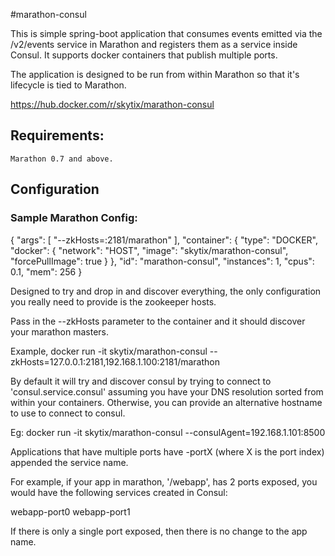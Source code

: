 #marathon-consul

This is simple spring-boot application that consumes events emitted via the /v2/events service in Marathon and registers them as a service inside Consul. It supports docker containers that publish multiple ports.

The application is designed to be run from within Marathon so that it's lifecycle is tied to Marathon.

https://hub.docker.com/r/skytix/marathon-consul

## Requirements:

    Marathon 0.7 and above.

## Configuration

### Sample Marathon Config:

{ "args": [ "--zkHosts=:2181/marathon" ], "container": { "type": "DOCKER", "docker": { "network": "HOST", "image": "skytix/marathon-consul", "forcePullImage": true } }, "id": "marathon-consul", "instances": 1, "cpus": 0.1, "mem": 256 }

Designed to try and drop in and discover everything, the only configuration you really need to provide is the zookeeper hosts.

Pass in the --zkHosts parameter to the container and it should discover your marathon masters.

Example, docker run -it skytix/marathon-consul --zkHosts=127.0.0.1:2181,192.168.1.100:2181/marathon

By default it will try and discover consul by trying to connect to 'consul.service.consul' assuming you have your DNS resolution sorted from within your containers. Otherwise, you can provide an alternative hostname to use to connect to consul.

Eg: docker run -it skytix/marathon-consul --consulAgent=192.168.1.101:8500

Applications that have multiple ports have -portX (where X is the port index) appended the service name.

For example, if your app in marathon, '/webapp', has 2 ports exposed, you would have the following services created in Consul:

webapp-port0 webapp-port1

If there is only a single port exposed, then there is no change to the app name.

